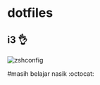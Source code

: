 # dotfiles

## i3 :ok_hand:

![zshconfig](https://imgur.com/Hpv3Uye)

#masih belajar nasik :octocat:

